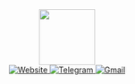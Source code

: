 <div id="header" align="center">
  <img src="https://i.ibb.co/sgcWGY7/cyberhell.png" width="100"/>
  <div id="badges">
  <a href="https://cyberhell.pages.dev">
    <img src="https://img.shields.io/badge/Website-white?logo=firefox" alt="Website"/>
  </a>
  <a href="https://t.me/cyberhellcommunity">
    <img src="https://img.shields.io/badge/Telegram%20Community-white?logo=telegram" alt="Telegram"/>
  </a>
  <a href="mailto:cyberhell@tutanota.com">
    <img src="https://img.shields.io/badge/Email-white?logo=gmail" alt="Gmail"/>
  </a>
</div>
</div>


